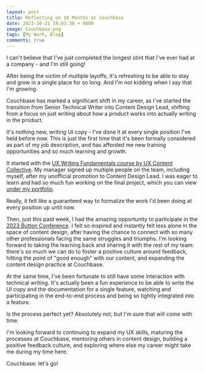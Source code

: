 ```yaml
---
layout: post
title: Reflecting on 16 Months at Couchbase
date: 2023-10-21 19:03:30 + 0800
image: Couchbase.png
tags: [My Work, Blog]
comments: true
---
```


I can't believe that I've just completed the longest stint that I've ever had at a company - and I'm still going! 

After being the victim of multiple layoffs, it's refreshing to be able to stay and grow in a single place for so long.
And I'm not kidding when I say that I'm growing. 

Couchbase has marked a significant shift in my career, as I've started the transition from Senior Technical Writer into Content Design Lead, shifting from a focus on just writing about how a product works into actually writing in the product. 

It's nothing new, writing UI copy - I've done it at every single position I've held before now.
This is just the first time that it's been formally considered as part of my job description, and has afforded me new training opportunities and so much learning and growth. 

It started with the [UX Writing Fundamentals course by UX Content Collective](https://uxcontent.com/uxwc-the-fundamentals-course/). 
My manager signed up multiple people on the team, including myself, after my unofficial promotion to Content Design Lead. 
I was eager to learn and had so much fun working on the final project, which you can view [under my portfolio](../_pages/content-design-mobile.md). 

Really, it felt like a guaranteed way to formalize the work I'd been doing at every position up until now. 

Then, just this past week, I had the amazing opportunity to participate in the [2023 Button Conference](https://www.buttonconf.com/). 
I felt so inspired and instantly felt less alone in the space of content design, after having the chance to connect with so many other professionals facing the same struggles and triumphs. 
I'm looking forward to taking the learning back and sharing it with the rest of my team: there's so much we can do to foster a positive culture around feedback, hitting the point of "good enough" with our content, and expanding the content design practice at Couchbase. 

At the same time, I've been fortunate to still have some interaction with technical writing.
It's actually been a fun experience to be able to write the UI copy and the documentation for a single feature, watching and participating in the end-to-end process and being so tightly integrated into a feature. 

Is the process perfect yet?
Absolutely not, but I'm sure that will come with time. 

I'm looking forward to continuing to expand my UX skills, maturing the processes at Couchbase, mentoring others in content design, building a positive feedback culture, and exploring where else my career might take me during my time here. 

Couchbase: let's go! 